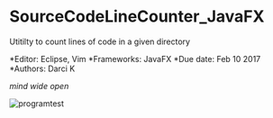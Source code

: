 # SourceCodeLineCounter_JavaFX
Utitilty to count lines of code in a given directory

*Editor: Eclipse, Vim
*Frameworks: JavaFX
*Due date: Feb 10 2017
*Authors: Darci K 

_mind wide open_

![programtest](https://cloud.githubusercontent.com/assets/13792997/22631139/8129ef80-ebbb-11e6-9e7f-f1563b9f5ed3.PNG)
